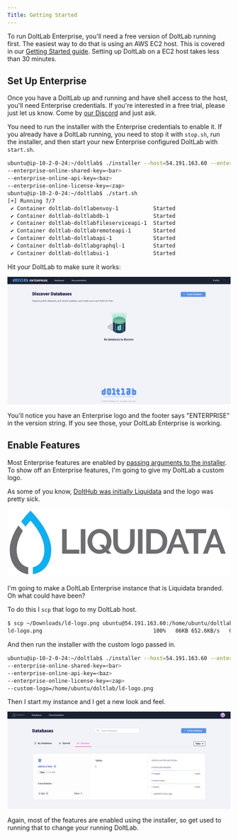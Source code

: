 ```yaml
---
Title: Getting Started
---
```


To run DoltLab Enterprise, you'll need a free version of DoltLab running first. The easiest way to do that is using an AWS EC2 host. This is covered in our [Getting Started guide](../introduction/getting-started.md). Setting up DoltLab on a EC2 host takes less than 30 minutes.

## Set Up Enterprise

Once you have a DoltLab up and running and have shell access to the host, you'll need Enterprise credentials. If you're interested in a free trial, please just let us know. Come by [our Discord](https://discord.gg/gqr7K4VNKe) and just ask.

You need to run the installer with the Enterprise credentials to enable it. If you already have a DoltLab running, you need to stop it with `stop.sh`, run the installer, and then start your new Enterprise configured DoltLab with `start.sh`.

```sh
ubuntu@ip-10-2-0-24:~/doltlab$ ./installer --host=54.191.163.60 --enterprise-online-product-code=<foo>
--enterprise-online-shared-key=<bar>
--enterprise-online-api-key=<baz>
--enterprise-online-license-key=<zap>
ubuntu@ip-10-2-0-24:~/doltlab$ ./start.sh
[+] Running 7/7
 ✔ Container doltlab-doltlabenvoy-1           Started                      0.6s
 ✔ Container doltlab-doltlabdb-1              Started                      0.5s
 ✔ Container doltlab-doltlabfileserviceapi-1  Started                      0.8s
 ✔ Container doltlab-doltlabremoteapi-1       Started                      1.1s
 ✔ Container doltlab-doltlabapi-1             Started                      1.3s
 ✔ Container doltlab-doltlabgraphql-1         Started                      1.5s
 ✔ Container doltlab-doltlabui-1              Started                      1.7s
```

Hit your DoltLab to make sure it works:

![](../../.gitbook/assets/doltlab-enterprise-works.png)

You'll notice you have an Enterprise logo and the footer says "ENTERPRISE" in the version string. If you see those, your DoltLab Enterprise is working.

## Enable Features

Most Enterprise features are enabled by [passing arguments to the installer](../guides/enterprise.md). To show off an Enterprise features, I'm going to give my DoltLab a custom logo.

As some of you know, [DoltHub was initially Liquidata](https://www.dolthub.com/blog/2020-09-25-dolthub-rebrand/) and the logo was pretty sick.

![](../../.gitbook/assets/ld-logo.png)

I'm going to make a DoltLab Enterprise instance that is Liquidata branded. Oh what could have been?

To do this I `scp` that logo to my DoltLab host.

```sh
$ scp ~/Downloads/ld-logo.png ubuntu@54.191.163.60:/home/ubuntu/doltlab/
ld-logo.png                                   100%   86KB 652.6KB/s   00:00
```

And then run the installer with the custom logo passed in.

```sh
ubuntu@ip-10-2-0-24:~/doltlab$ ./installer --host=54.191.163.60 --enterprise-online-product-code=<foo>
--enterprise-online-shared-key=<bar>
--enterprise-online-api-key=<baz>
--enterprise-online-license-key=<zap>
--custom-logo=/home/ubuntu/doltlab/ld-logo.png
```

Then I start my instance and I get a new look and feel.

![](../../.gitbook/assets/doltlab-custom-logo.png)

Again, most of the features are enabled using the installer, so get used to running that to change your running DoltLab.
